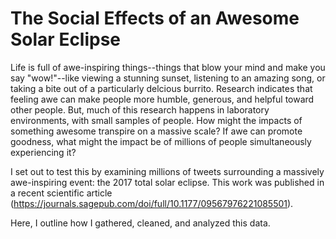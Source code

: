 # The Social Effects of an Awesome Solar Eclipse

Life is full of awe-inspiring things--things that blow your mind and make you say "wow!"--like viewing a stunning sunset, listening to an amazing song, or taking a bite out of a particularly delcious burrito. 
Research indicates that feeling awe can make people more humble, generous, and helpful toward other people. But, much of this research happens in laboratory environments, with small samples of people.
How might the impacts of something awesome transpire on a massive scale? If awe can promote goodness, what might the impact be of millions of people simultaneously experiencing it?

I set out to test this by examining millions of tweets surrounding a massively awe-inspiring event: the 2017 total solar eclipse. 
This work was published in a recent scientific article (https://journals.sagepub.com/doi/full/10.1177/09567976221085501).

Here, I outline how I gathered, cleaned, and analyzed this data. 
